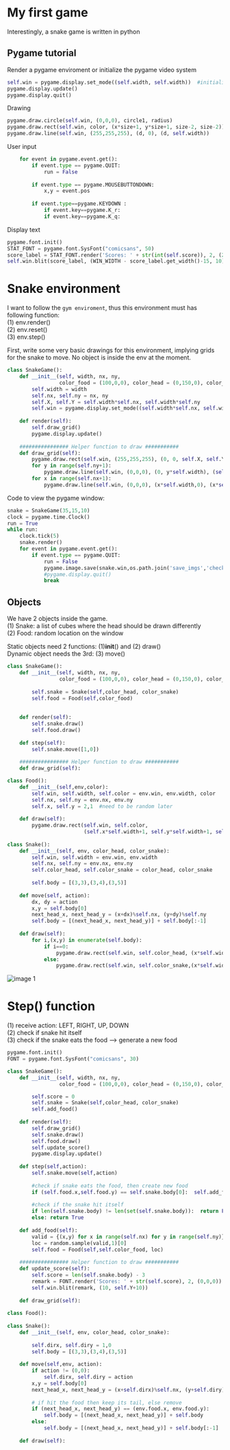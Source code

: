 # My first game

Interestingly, a snake game is written in python

## Pygame tutorial

Render a pygame enviroment or initialize the pygame video system

```python
self.win = pygame.display.set_mode((self.width, self.width))  #initialize a surface, we will draw on this surface
pygame.display.update()
pygame.display.quit()
```

Drawing
```python
pygame.draw.circle(self.win, (0,0,0), circle1, radius)
pygame.draw.rect(self.win, color, (x*size+1, y*size+1, size-2, size-2))
pygame.draw.line(self.win, (255,255,255), (d, 0), (d, self.width))
```

User input
```python
    for event in pygame.event.get():
        if event.type == pygame.QUIT:
            run = False
            
        if event.type == pygame.MOUSEBUTTONDOWN:
            x,y = event.pos
        
        if event.type==pygame.KEYDOWN :
            if event.key==pygame.K_r:
            if event.key==pygame.K_q:
```

Display text
```python
pygame.font.init()
STAT_FONT = pygame.font.SysFont("comicsans", 50)
score_label = STAT_FONT.render('Scores: ' + str(int(self.score)), 2, (255,255,255))
self.win.blit(score_label, (WIN_WIDTH - score_label.get_width()-15, 10))
```

# Snake environment
I want to follow the `gym enviroment`, thus this environment must has following function:   
(1) env.render()    
(2) env.reset()     
(3) env.step() 

First, write some very basic drawings for this environment, implying grids for the snake to move. 
No object is inside the env at the moment.

```python
class SnakeGame():    
    def __init__(self, width, nx, ny, 
                 color_food = (100,0,0), color_head = (0,150,0), color_snake = (0,0,150)):
        self.width = width
        self.nx, self.ny = nx, ny
        self.X, self.Y = self.width*self.nx, self.width*self.ny
        self.win = pygame.display.set_mode((self.width*self.nx, self.width*(self.ny+2)))
        
    def render(self):
        self.draw_grid()
        pygame.display.update()
    
    ################ Helper function to draw ###########
    def draw_grid(self):
        pygame.draw.rect(self.win, (255,255,255), (0, 0, self.X, self.Y+2*self.width))
        for y in range(self.ny+1):
            pygame.draw.line(self.win, (0,0,0), (0, y*self.width), (self.X, y*self.width))
        for x in range(self.nx+1):
            pygame.draw.line(self.win, (0,0,0), (x*self.width,0), (x*self.width,self.Y))
```

Code to view the pygame window:

```python
snake = SnakeGame(35,15,10)
clock = pygame.time.Clock()
run = True
while run:
    clock.tick(5)
    snake.render()
    for event in pygame.event.get():
        if event.type == pygame.QUIT:
            run = False
            pygame.image.save(snake.win,os.path.join('save_imgs','check1.png'))
            #pygame.display.quit()
            break
```

## Objects
We have 2 objects inside the game.   
(1) Snake: a list of cubes where the head should be drawn differently   
(2) Food: random location on the window

Static objects need 2 functions: (1)__init__() and (2) draw()   
Dynamic object needs the 3rd: (3) move()


```python
class SnakeGame():    
    def __init__(self, width, nx, ny, 
                 color_food = (100,0,0), color_head = (0,150,0), color_snake = (0,0,150)):
        
        self.snake = Snake(self,color_head, color_snake)
        self.food = Food(self,color_food)
        
        
    def render(self):
        self.snake.draw()
        self.food.draw()
        
    def step(self):
        self.snake.move([1,0])
        
    ################ Helper function to draw ###########
    def draw_grid(self):

class Food():
    def __init__(self,env,color):
        self.win, self.width, self.color = env.win, env.width, color
        self.nx, self.ny = env.nx, env.ny
        self.x, self.y = 2,1  #need to be random later
        
    def draw(self):
        pygame.draw.rect(self.win, self.color, 
                         (self.x*self.width+1, self.y*self.width+1, self.width-1, self.width-1))
        
class Snake():
    def __init__(self, env, color_head, color_snake):
        self.win, self.width = env.win, env.width
        self.nx, self.ny = env.nx, env.ny
        self.color_head, self.color_snake = color_head, color_snake
        
        self.body = [(3,3),(3,4),(3,5)]
    
    def move(self, action):
        dx, dy = action
        x,y = self.body[0]
        next_head_x, next_head_y = (x+dx)%self.nx, (y+dy)%self.ny
        self.body = [(next_head_x, next_head_y)] + self.body[:-1]
    
    def draw(self):
        for i,(x,y) in enumerate(self.body):
            if i==0:
                pygame.draw.rect(self.win, self.color_head, (x*self.width+1, y*self.width+1, self.width-1, self.width-1))
            else:
                pygame.draw.rect(self.win, self.color_snake,(x*self.width+1, y*self.width+1, self.width-1, self.width-1))
```

![image 1](https://github.com/huythong267/Game_and_AI/blob/master/Project%201%20Snake/save_imgs/check1.png)

# Step() function

(1) receive action: LEFT, RIGHT, UP, DOWN   
(2) check if snake hit itself   
(3) check if the snake eats the food --> generate a new food

```python
pygame.font.init()
FONT = pygame.font.SysFont("comicsans", 30)

class SnakeGame():    
    def __init__(self, width, nx, ny, 
                 color_food = (100,0,0), color_head = (0,150,0), color_snake = (0,0,150)):

        self.score = 0
        self.snake = Snake(self,color_head, color_snake)
        self.add_food()
        
    def render(self):
        self.draw_grid()
        self.snake.draw()
        self.food.draw()
        self.update_score()
        pygame.display.update()
        
    def step(self,action):
        self.snake.move(self,action)
        
        #check if snake eats the food, then create new food
        if (self.food.x,self.food.y) == self.snake.body[0]:  self.add_food()
            
        #check if the snake hit itself
        if len(self.snake.body) != len(set(self.snake.body)):  return False
        else: return True
        
    def add_food(self):
        valid = {(x,y) for x in range(self.nx) for y in range(self.ny)} - set(self.snake.body)
        loc = random.sample(valid,1)[0]
        self.food = Food(self,self.color_food, loc)
        
    ################ Helper function to draw ###########
    def update_score(self):
        self.score = len(self.snake.body) - 3
        remark = FONT.render('Scores: ' + str(self.score), 2, (0,0,0))
        self.win.blit(remark, (10, self.Y+10))
    
    def draw_grid(self):
            
class Food():
        
class Snake():
    def __init__(self, env, color_head, color_snake):
        
        self.dirx, self.diry = 1,0
        self.body = [(3,3),(3,4),(3,5)]
    
    def move(self,env, action):
        if action != (0,0):
            self.dirx, self.diry = action
        x,y = self.body[0]
        next_head_x, next_head_y = (x+self.dirx)%self.nx, (y+self.diry)%self.ny
        
        # if hit the food then keep its tail, else remove
        if (next_head_x, next_head_y) == (env.food.x, env.food.y):
            self.body = [(next_head_x, next_head_y)] + self.body
        else:
            self.body = [(next_head_x, next_head_y)] + self.body[:-1]
    
    def draw(self):

```


```python

```

```python

```
